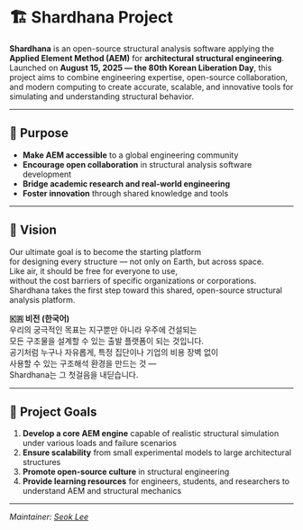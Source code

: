 # 🏗️ Shardhana Project

**Shardhana** is an open-source structural analysis software applying the **Applied Element Method (AEM)** for **architectural structural engineering**.  
Launched on **August 15, 2025 — the 80th Korean Liberation Day**, this project aims to combine engineering expertise, open-source collaboration, and modern computing to create accurate, scalable, and innovative tools for simulating and understanding structural behavior.

---

## 🎯 Purpose

- **Make AEM accessible** to a global engineering community  
- **Encourage open collaboration** in structural analysis software development  
- **Bridge academic research and real-world engineering**  
- **Foster innovation** through shared knowledge and tools  

---

## 🚀 Vision

Our ultimate goal is to become the starting platform  
for designing every structure — not only on Earth, but across space.  
Like air, it should be free for everyone to use,  
without the cost barriers of specific organizations or corporations.  
Shardhana takes the first step toward this shared, open-source structural analysis platform.  

**🇰🇷 비전 (한국어)**  
우리의 궁극적인 목표는 지구뿐만 아니라 우주에 건설되는  
모든 구조물을 설계할 수 있는 출발 플랫폼이 되는 것입니다.  
공기처럼 누구나 자유롭게, 특정 집단이나 기업의 비용 장벽 없이  
사용할 수 있는 구조해석 환경을 만드는 것 —  
Shardhana는 그 첫걸음을 내딛습니다.

---

## 🌟 Project Goals

1. **Develop a core AEM engine** capable of realistic structural simulation under various loads and failure scenarios  
2. **Ensure scalability** from small experimental models to large architectural structures  
3. **Promote open-source culture** in structural engineering  
4. **Provide learning resources** for engineers, students, and researchers to understand AEM and structural mechanics  

---

*Maintainer: [Seok Lee](https://github.com/michin-jjangddol)*